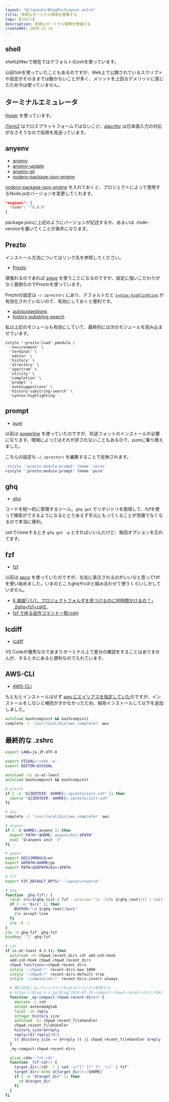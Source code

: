 ```yaml
---
layout: "@/layouts/BlogPostLayout.astro"
title: 快適なターミナル環境を整備する
tags: [shell]
description: 快適なターミナル環境を整備する
createdAt: 2020-11-14
---
```


## shell

shellはMacで現在ではデフォルトのzshを使っています。

以前fishを使っていたこともあるのですが、Web上で公開されているスクリプトや設定がそのままでは動かないことが多く、メリットを上回るデメリットに感じたため今は使っていません。

## ターミナルエミュレータ

[Hyper](https://hyper.is/) を使っています。

[iTerm2](https://www.iterm2.com/) はクロスプラットフォームではないこと、[alacritty](https://github.com/alacritty/alacritty) は日本語入力の対応がなさそうなので採用を見送っています。

## anyenv

- [anyenv](https://github.com/anyenv/anyenv)
- [anyenv-update](https://github.com/znz/anyenv-update)
- [anyenv-git](https://github.com/znz/anyenv-git)
- [nodenv-package-json-engine](https://github.com/nodenv/nodenv-package-json-engine)

[nodenv-package-json-engine](https://github.com/nodenv/nodenv-package-json-engine) を入れておくと、プロジェクトによって使用するNode.jsのバージョンを変更してくれます。

```json
"engines": {
  "node": "^8.0.0"
}
```

package.jsonに上記のようにバージョンが記述するか、あるいは .node-versionを置いてくことが条件になります。

## Prezto

インストール方法についてはリンク先を参照してください。

- [Prezto](https://github.com/sorin-ionescu/prezto)

頑張れるのであれば [zplug](https://github.com/zplug/zplug) を使うことになるのですが、設定に強いこだわりがなく面倒なのでPreztoを使っています。

Preztoの設定は `~/.zpreztorc` にあり、デフォルトだと [`syntax-highlighting`](https://github.com/sorin-ionescu/prezto/tree/master/modules/syntax-highlighting) が有効化されていないので、有効にしておくと便利です。

- [autosuggestions](https://github.com/sorin-ionescu/prezto/tree/master/modules/autosuggestions)
- [history-substring-search](https://github.com/sorin-ionescu/prezto/tree/master/modules/history-substring-search)

私は上記のモジュールも有効にしていて、最終的には次のモジュールを読み込ませています。

```
zstyle ':prezto:load' pmodule \
  'environment' \
  'terminal' \
  'editor' \
  'history' \
  'directory' \
  'spectrum' \
  'utility' \
  'completion' \
  'prompt' \
  'autosuggestions' \
  'history-substring-search' \
  'syntax-highlighting'
```

## prompt

- [pure](https://github.com/sindresorhus/pure)

以前は [powerline](https://github.com/powerline/powerline) を使っていたのですが、別途フォントのインストールが必要になります。環境によってはそれが許されないこともあるので、pureに乗り換えました。

こちらの設定も `~/.zpreztorc` を編集することで反映されます。

```diff
-zstyle ':prezto:module:prompt' theme 'sorin'
+zstyle ':prezto:module:prompt' theme 'pure'
```

## ghq

- [ghq](https://github.com/x-motemen/ghq)

コードを統一的に管理するツール。`ghq get` でリポジトリを取得して、fzfを使って検索ができるようになるととりあえず手元にもってくることが苦痛でなくなるので本当に便利。

sshでcloneするとき `ghq get -p` とすればいいんだけど、毎回オプションを忘れてます。

## fzf

- [fzf](https://github.com/junegunn/fzf)

以前は [peco](https://github.com/peco/peco) を使っていたのですが、左右に表示されるのがいいなと思ってfzfを使い始めました。いまのところghqやcdrと組み合わせて使うくらいしかしていません。

- [6 歳娘｢パパ、プロジェクトフォルダを見つけるのに何時間かけるの？｣【ghq+fzf+zsh】](https://qiita.com/tomoyamachi/items/e51d2906a5bb24cf1684)
- [fzf で捗る自作コマンド一覧(zsh)](https://www.rasukarusan.com/entry/2018/08/14/083000)

## Icdiff

- [Icdiff](https://www.jefftk.com/icdiff)

VS Codeが優秀なのであまりターミナル上で差分の確認をすることはありませんが、するときにあると便利なので入れています。

## AWS-CLI

- [AWS-CLI](https://docs.aws.amazon.com/cli/latest/userguide/cli-chap-install.html)

もともとインストールはせず [aws にエイリアスを指定していた](https://docs.aws.amazon.com/cli/latest/userguide/install-cliv2-docker.html#cliv2-docker-aliases)のですが、インストールをしないと補完がきかなかったため、結局インストールして以下を追加しました。

```zsh
autoload bashcompinit && bashcompinit
complete -C '/usr/local/bin/aws_completer' aws
```

## 最終的な .zshrc

```zsh
export LANG=ja_JP.UTF-8

export VISUAL='code -w'
export EDITOR=$VISUAL

autoload -Uz is-at-least
autoload bashcompinit && bashcompinit

# prezto
if [ -s "${ZDOTDIR:-$HOME}/.zprezto/init.zsh" ]; then
  source "${ZDOTDIR:-$HOME}/.zprezto/init.zsh"
fi

# aws
complete -C '/usr/local/bin/aws_completer' aws

# anyenv
if [ -d $HOME/.anyenv ]; then
  export PATH="$HOME/.anyenv/bin:$PATH"
  eval "$(anyenv init -)"
fi

# goenv
export GO111MODULE=on
export GOPATH=$HOME/go
export PATH=$GOPATH/bin:$PATH

# fzf
export FZF_DEFAULT_OPTS="--layout=reverse"

# ghq
function _ghq-fzf() {
  local src=$(ghq list | fzf --preview "ls -laTp $(ghq root)/{} | tail -n+4 | awk '{print \$9\"/\"\$6\"/\"\$7 \" \" \$10}'")
  if [ -n "$src" ]; then
    BUFFER="cd $(ghq root)/$src"
    zle accept-line
  fi
  zle -R -c
}
zle -N ghq-fzf _ghq-fzf
bindkey '^]' ghq-fzf

# cdr
if is-at-least 4.3.11; then
  autoload -Uz chpwd_recent_dirs cdr add-zsh-hook
  add-zsh-hook chpwd chpwd_recent_dirs
  chpwd_functions+=chpwd_recent_dirs
  zstyle ':chpwd:*' recent-dirs-max 1000
  zstyle ':chpwd:*' recent-dirs-default true
  zstyle ':completion:*' recent-dirs-insert always

  # 既に存在しないディレクトリをcdrのリストから削除する
  # https://blog.n-z.jp/blog/2014-07-25-compact-chpwd-recent-dirs.html
  function _my-compact-chpwd-recent-dirs() {
    emulate -L zsh
    setopt extendedglob
    local -aU reply
    integer history_size
    autoload -Uz chpwd_recent_filehandler
    chpwd_recent_filehandler
    history_size=$#reply
    reply=(${^reply}(N))
    (( $history_size == $#reply )) || chpwd_recent_filehandler $reply
  }
  _my-compact-chpwd-recent-dirs

  alias cdd='_fzf-cdr'
  function _fzf-cdr() {
    target_dir=`cdr -l | sed 's/^[^ ][^ ]*  *//' | fzf`
    target_dir=`echo ${target_dir/\~/$HOME}`
    if [ -n "$target_dir" ]; then
      cd $target_dir
    fi
  }
fi
```
